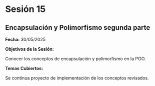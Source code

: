 # Sesión 15 #

## Encapsulación y Polimorfismo segunda parte ##

**Fecha:** 30/05/2025

**Objetivos de la Sesión:**

Conocer los conceptos de encapsulación y polimorfismo en la POO.

**Temas Cubiertos:**

Se continua proyecto de implementación de los conceptos revisados.
